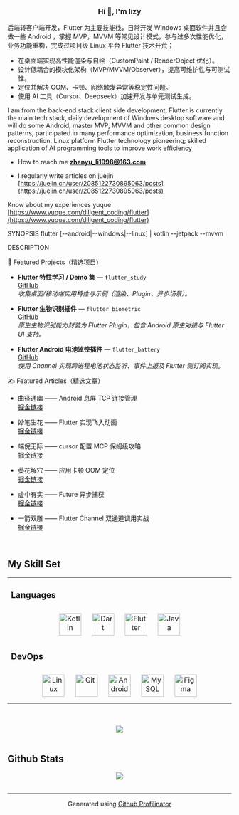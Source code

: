 
  

### <div align="center">Hi 👋, I'm lizy
后端转客户端开发，Flutter 为主要技能栈，日常开发 Windows 桌面软件并且会做一些 Android ，掌握 MVP，MVVM 等常见设计模式，参与过多次性能优化，业务功能重构，完成过项目级 Linux 平台 Flutter 技术开荒；
- 在桌面端实现高性能渲染与自绘（CustomPaint / RenderObject 优化）。  
- 设计低耦合的模块化架构（MVP/MVVM/Observer），提高可维护性与可测试性。  
- 定位并解决 OOM、卡顿、网络触发异常等稳定性问题。  
- 使用 AI 工具（Cursor、Deepseek）加速开发与单元测试生成。

I am from the back-end stack client side development, Flutter is currently the main tech stack, daily development of Windows desktop software and will do some Android, master MVP, MVVM and other common design patterns, participated in many performance optimization, business function reconstruction, Linux platform Flutter technology pioneering; skilled application of AI programming tools to improve work efficiency</div>  
  


- How to reach me **zhenyu_li1998@163.com**  
  

-  I regularly write articles on juejin [https://juejin.cn/user/2085122730895063/posts](https://juejin.cn/user/2085122730895063/posts)

 Know about my experiences yuque [https://www.yuque.com/diligent_coding/flutter](https://www.yuque.com/diligent_coding/flutter)
  

SYNOPSIS
flutter [--android|--windows|--linux] | kotlin --jetpack --mvvm

DESCRIPTION

🚀 Featured Projects（精选项目）

- **Flutter 特性学习 / Demo 集** — `flutter_study`  
  [GitHub](https://github.com/lizy-coding/flutter_study)  
  _收集桌面/移动端实用特性与示例（渲染、Plugin、异步场景）。_

  
- **Flutter 生物识别插件** — `flutter_biometric`  
  [GitHub](https://github.com/lizy-coding/flutter_biometric)  
  _原生生物识别能力封装为 Flutter Plugin，包含 Android 原生对接与 Flutter UI 支持。_


- **Flutter Android 电池监控插件** — `flutter_battery`  
  [GitHub](https://github.com/lizy-coding/flutter_battery)  
  _使用 Channel 实现跨进程电池状态监听、事件上报及 Flutter 侧订阅实现。_


✍️ Featured Articles（精选文章）
- 曲径通幽 —— Android 息屏 TCP 连接管理  
  [掘金链接](http://juejin.cn/post/7532580697925845028)

- 妙笔生花 —— Flutter 实现飞入动画  
  [掘金链接](https://juejin.cn/post/7559959596471746595)

- 端倪无际 —— cursor 配置 MCP 保姆级攻略  
  [掘金链接](https://juejin.cn/post/7486738482275958810)

- 葵花解穴 —— 应用卡顿 OOM 定位  
  [掘金链接](https://juejin.cn/post/7387662864121036838)

- 虚中有实 —— Future 异步捕获  
  [掘金链接](https://juejin.cn/post/7350586974908563475)

- 一箭双雕 —— Flutter Channel 双通道调用实战  
  [掘金链接]([https://juejin.cn/post/750504](https://juejin.cn/post/7505042954198319141))

<br/>  


## My Skill Set  
<table><tr><td valign="top" width="33%">



### Languages   
<div align="center">  
<a href="https://kotlinlang.org/" target="_blank"><img style="margin: 10px" src="https://profilinator.rishav.dev/skills-assets/kotlinlang-icon.svg" alt="Kotlin" height="50" /></a>  
<a href="https://dart.dev/" target="_blank"><img style="margin: 10px" src="https://profilinator.rishav.dev/skills-assets/dartlang-icon.svg" alt="Dart" height="50" /></a>  
<a href="https://flutter.dev/" target="_blank"><img style="margin: 10px" src="https://profilinator.rishav.dev/skills-assets/flutterio-icon.svg" alt="Flutter" height="50" /></a>  
<a href="https://www.java.com/" target="_blank"><img style="margin: 10px" src="https://profilinator.rishav.dev/skills-assets/java-original-wordmark.svg" alt="Java" height="50" /></a>  
</div>




### DevOps  
<div align="center">  
<a href="https://www.linux.org/" target="_blank"><img style="margin: 10px" src="https://profilinator.rishav.dev/skills-assets/linux-original.svg" alt="Linux" height="50" /></a>  
<a href="https://github.com/" target="_blank"><img style="margin: 10px" src="https://profilinator.rishav.dev/skills-assets/git-scm-icon.svg" alt="Git" height="50" /></a>  
<a href="https://www.android.com/intl/en_in/" target="_blank"><img style="margin: 10px" src="https://profilinator.rishav.dev/skills-assets/android-original-wordmark.svg" alt="Android" height="50" /></a>  
<a href="https://www.mysql.com/" target="_blank"><img style="margin: 10px" src="https://profilinator.rishav.dev/skills-assets/mysql-original-wordmark.svg" alt="MySQL" height="50" /></a>  
<a href="https://www.figma.com/" target="_blank"><img style="margin: 10px" src="https://profilinator.rishav.dev/skills-assets/figma-icon.svg" alt="Figma" height="50" /></a>  
</div>

</td></tr></table>  

<br/>  


  

<br/>  



  



<div align="center">
<img src="https://komarev.com/ghpvc/?username=lizy-coding&&style=flat-square" align="center" />
</div>  
  

<br/>  


## Github Stats  
<div align="center"><img src="https://github-readme-stats.vercel.app/api?username=lizy-coding&show_icons=true&count_private=true&hide_border=true" align="center" /></div>  

<br/>  


----
<div align="center">Generated using <a href="https://profilinator.rishav.dev/" target="_blank">Github Profilinator</a></div>
